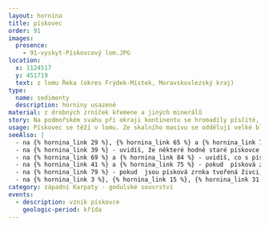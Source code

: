 ```yaml
---
layout: hornina
title: pískovec
order: 91
images:
  presence:
    - 91-vyskyt-Pískovcový lom.JPG
location:
  x: 1124517
  y: 451719
  text: z lomu Řeka (okres Frýdek-Místek, Moravskoslezský kraj)
type:
  name: sedimenty
  description: horniny usazené
material: z drobných zrníček křemene a jiných minerálů
story: Na podmořském svahu při okraji kontinentu se hromadily písčité, štěrkovité a jílovité sedimenty. Usazeniny byly nestabilní a často sklouzávaly po svahu dolu jako podmořské "laviny" - turbiditní proudy. Po každé takové podmořské "lavině" zůstala na úpatí svahu vrstva písku. V období klidu mezi dvěma "lavinami" se ukládaly vrstvy jílovitých sedimentů, které jednotlivé laviny oddělují.
usage: Pískovec se těží v lomu. Ze skalního masivu se oddělují velké bloky bez použití trhavin, aby se nepoškodily. Vylomené bloky se dále štípou nebo řežou na kvádry a desky. Desky se používají nejčastěji na dlažbu.
seeAlso: |
  - na {% hornina_link 29 %}, {% hornina_link 65 %} a {% hornina_link 76 %} - uvidíš, že pískovce vznikaly i na jiných místech a v jiných obdobích a že mohou vypadat různě 
  - na {% hornina_link 39 %} - uvidíš, že některé hodně staré pískovce mohou být tvrdší než žula
  - na {% hornina_link 69 %} a {% hornina_link 84 %} - uvidíš, co s pískovcem udělá metamorfóza
  - na {% hornina_link 41 %} a {% hornina_link 75 %} - pokud  písková zrnka vznikla z úlomků starších  hornin, nehovoříme o pískovci, ale o drobě
  - na {% hornina_link 79 %} - pokud  jsou písková zrnka tvořená živci, nehovoříme o pískovci, ale o arkóze
  - na {% hornina_link 3 %}, {% hornina_link 15 %}, {% hornina_link 31 %}, {% hornina_link 43 %} a  {% hornina_link 93 %} - pokud hornina obsahuje více než 25 % ůlomků větších než 2 mm, není to pískovec, ale slepenec
category: západní Karpaty - godulské souvrství
events:
  - description: vznik pískovce
    geologic-period: křída
---
```


